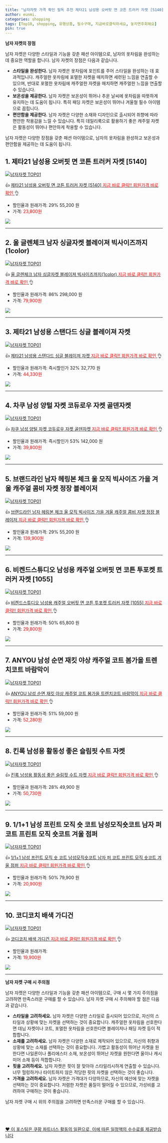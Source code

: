 ```yaml
---
title: "남자자켓 가격 확인 필독 추천 제타21 남성용 오버핏 면 코튼 트러커 자켓 [5140] 비교 장점 구매가이드"
author: eunmi.
categories: shopping
tags: [Top10, shopping, 유행상품, 필수구매, 지금바로클릭하세요, 놓치면후회해요]
pin: true
---
```

**남자 자켓의 장점**

남자 자켓은 다양한 스타일과 기능을 갖춘 패션 아이템으로, 남자의 옷차림을 완성하는 데 중요한 역할을 합니다. 남자 자켓의 장점은 다음과 같습니다.

* **스타일을 완성한다.** 남자 자켓은 옷차림에 포인트를 주어 스타일을 완성하는 데 효과적입니다. 캐주얼한 옷차림에 포멀한 자켓을 매치하면 세련된 느낌을 연출할 수 있으며, 반대로 포멀한 옷차림에 캐주얼한 자켓을 매치하면 캐주얼한 느낌을 연출할 수 있습니다.
* **보온성을 제공한다.** 남자 자켓은 보온성이 뛰어나 추운 날씨에 옷차림을 따뜻하게 유지하는 데 도움이 됩니다. 특히 패딩 자켓은 보온성이 뛰어나 겨울철 필수 아이템으로 꼽힙니다.
* **편안함을 제공한다.** 남자 자켓은 다양한 소재와 디자인으로 출시되어 취향에 따라 편안한 착용감을 느낄 수 있습니다. 특히 데일리룩으로 활용하기 좋은 캐주얼 자켓은 활동성이 뛰어나 편안하게 착용할 수 있습니다.

남자 자켓은 다양한 장점을 갖춘 패션 아이템으로, 남자의 옷차림을 완성하고 보온성과 편안함을 제공하는 데 도움이 됩니다.

   

## 1. 제타21 남성용 오버핏 면 코튼 트러커 자켓 [5140]

[![남자자켓 TOP01](https://thumbnail6.coupangcdn.com/thumbnails/remote/230x230ex/image/vendor_inventory/9ec8/c98ac5f0f15639f94ef04cc735031267b1bfb0c58589d1efaf1e094a2670.jpg)](https://link.coupang.com/re/AFFSDP?lptag=AF3617701&subid=GithubCoopas&pageKey=6528460834&traceid=V0-153&itemId=14490411282&vendorItemId=82548163667)


👍 [제타21 남성용 오버핏 면 코튼 트러커 자켓 [5140] <font color=red> 지금 바로 클릭!! 회원가격 바로 확인 </font> ](https://link.coupang.com/re/AFFSDP?lptag=AF3617701&subid=GithubCoopas&pageKey=6528460834&traceid=V0-153&itemId=14490411282&vendorItemId=82548163667) 👌 


- 할인율과 원래가격: 29%  55,200   원
- 가격: <span style='color:red'>23,800원</span>

[![](/discount_price.png)](https://link.coupang.com/re/AFFSDP?lptag=AF3617701&subid=GithubCoopas&pageKey=6528460834&traceid=V0-153&itemId=14490411282&vendorItemId=82548163667)

---


   

## 2. 울 글렌체크 남자 싱글자켓 블레이져 빅사이즈까지(1color)

[![남자자켓 TOP01](https://thumbnail9.coupangcdn.com/thumbnails/remote/230x230ex/image/vendor_inventory/5906/d10843f14c51044d2d98b5478c03dd5fc4af86276c292480a91cd7baea00.jpg)](https://link.coupang.com/re/AFFSDP?lptag=AF3617701&subid=GithubCoopas&pageKey=6714261965&traceid=V0-153&itemId=15597398526&vendorItemId=86626834570)


👍 [울 글렌체크 남자 싱글자켓 블레이져 빅사이즈까지(1color) <font color=red> 지금 바로 클릭!! 회원가격 바로 확인 </font> ](https://link.coupang.com/re/AFFSDP?lptag=AF3617701&subid=GithubCoopas&pageKey=6714261965&traceid=V0-153&itemId=15597398526&vendorItemId=86626834570) 👌 


- 할인율과 원래가격: 86%  298,000   원
- 가격: <span style='color:red'>79,900원</span>

[![](/discount_price.png)](https://link.coupang.com/re/AFFSDP?lptag=AF3617701&subid=GithubCoopas&pageKey=6714261965&traceid=V0-153&itemId=15597398526&vendorItemId=86626834570)

---


   

## 3. 제타21 남성용 스탠다드 싱글 블레이져 자켓

[![남자자켓 TOP01](https://thumbnail9.coupangcdn.com/thumbnails/remote/230x230ex/image/rs_quotation_api/dhciwsvp/0a4f2080cd654eca9901f36ff6db5d4f.jpg)](https://link.coupang.com/re/AFFSDP?lptag=AF3617701&subid=GithubCoopas&pageKey=6413555281&traceid=V0-153&itemId=18217051822&vendorItemId=87172591641)


👍 [제타21 남성용 스탠다드 싱글 블레이져 자켓 <font color=red> 지금 바로 클릭!! 회원가격 바로 확인 </font> ](https://link.coupang.com/re/AFFSDP?lptag=AF3617701&subid=GithubCoopas&pageKey=6413555281&traceid=V0-153&itemId=18217051822&vendorItemId=87172591641) 👌 


- 할인율과 원래가격: 즉시할인가 32%  32,770   원
- 가격: <span style='color:red'>44,330원</span>

[![](/discount_price.png)](https://link.coupang.com/re/AFFSDP?lptag=AF3617701&subid=GithubCoopas&pageKey=6413555281&traceid=V0-153&itemId=18217051822&vendorItemId=87172591641)

---


   

## 4. 차쿠 남성 양털 자켓 코듀로우 자켓 골덴자켓

[![남자자켓 TOP01](https://thumbnail10.coupangcdn.com/thumbnails/remote/230x230ex/image/vendor_inventory/2533/1e6dc6fe9ddc7b04e7f9f3387fb4d1cb299d52847414d185cd2154e75caf.jpg)](https://link.coupang.com/re/AFFSDP?lptag=AF3617701&subid=GithubCoopas&pageKey=7592752850&traceid=V0-153&itemId=20067254259&vendorItemId=87165944188)


👍 [차쿠 남성 양털 자켓 코듀로우 자켓 골덴자켓 <font color=red> 지금 바로 클릭!! 회원가격 바로 확인 </font> ](https://link.coupang.com/re/AFFSDP?lptag=AF3617701&subid=GithubCoopas&pageKey=7592752850&traceid=V0-153&itemId=20067254259&vendorItemId=87165944188) 👌 


- 할인율과 원래가격: 즉시할인가 53%  142,000   원
- 가격: <span style='color:red'>39,800원</span>

[![](/discount_price.png)](https://link.coupang.com/re/AFFSDP?lptag=AF3617701&subid=GithubCoopas&pageKey=7592752850&traceid=V0-153&itemId=20067254259&vendorItemId=87165944188)

---


   

## 5. 브랜드라인 남자 헤링본 체크 울 모직 빅사이즈 가을 겨울 캐주얼 콤비 자켓 정장 블레이저

[![남자자켓 TOP01](https://thumbnail9.coupangcdn.com/thumbnails/remote/230x230ex/image/vendor_inventory/6e04/a960604974d3ec698440664625e78f3ebc6fb63751694819ac3c74410e40.jpeg)](https://link.coupang.com/re/AFFSDP?lptag=AF3617701&subid=GithubCoopas&pageKey=6082286829&traceid=V0-153&itemId=11281691916&vendorItemId=78558520748)


👍 [브랜드라인 남자 헤링본 체크 울 모직 빅사이즈 가을 겨울 캐주얼 콤비 자켓 정장 블레이저 <font color=red> 지금 바로 클릭!! 회원가격 바로 확인 </font> ](https://link.coupang.com/re/AFFSDP?lptag=AF3617701&subid=GithubCoopas&pageKey=6082286829&traceid=V0-153&itemId=11281691916&vendorItemId=78558520748) 👌 


- 할인율과 원래가격: 29%  55,200   원
- 가격: <span style='color:red'>139,900원</span>

[![](/discount_price.png)](https://link.coupang.com/re/AFFSDP?lptag=AF3617701&subid=GithubCoopas&pageKey=6082286829&traceid=V0-153&itemId=11281691916&vendorItemId=78558520748)

---


   

## 6. 비켄드스튜디오 남성용 캐주얼 오버핏 면 코튼 투포켓 트러커 자켓 [1055]

[![남자자켓 TOP01](https://thumbnail10.coupangcdn.com/thumbnails/remote/230x230ex/image/vendor_inventory/f971/d0c6424b32020a76a695a5f4a747f00287a25b275f9ea932f4e8d16d564e.jpg)](https://link.coupang.com/re/AFFSDP?lptag=AF3617701&subid=GithubCoopas&pageKey=6742935766&traceid=V0-153&itemId=15747323347&vendorItemId=85994603094)


👍 [비켄드스튜디오 남성용 캐주얼 오버핏 면 코튼 투포켓 트러커 자켓 [1055] <font color=red> 지금 바로 클릭!! 회원가격 바로 확인 </font> ](https://link.coupang.com/re/AFFSDP?lptag=AF3617701&subid=GithubCoopas&pageKey=6742935766&traceid=V0-153&itemId=15747323347&vendorItemId=85994603094) 👌 


- 할인율과 원래가격: 50%  65,800   원
- 가격: <span style='color:red'>29,800원</span>

[![](/discount_price.png)](https://link.coupang.com/re/AFFSDP?lptag=AF3617701&subid=GithubCoopas&pageKey=6742935766&traceid=V0-153&itemId=15747323347&vendorItemId=85994603094)

---


   

## 7. ANYOU 남성 순면 재킷 야상 캐주얼 코트 봄가을 트렌치코트 바람막이

[![남자자켓 TOP01](https://thumbnail8.coupangcdn.com/thumbnails/remote/230x230ex/image/vendor_inventory/c439/1a576075140ca3b79a2f2571aaeb13a4f89d1019bcb83be34ce081df5b72.jpg)](https://link.coupang.com/re/AFFSDP?lptag=AF3617701&subid=GithubCoopas&pageKey=7606395880&traceid=V0-153&itemId=20134264644&vendorItemId=87449982203)


👍 [ANYOU 남성 순면 재킷 야상 캐주얼 코트 봄가을 트렌치코트 바람막이 <font color=red> 지금 바로 클릭!! 회원가격 바로 확인 </font> ](https://link.coupang.com/re/AFFSDP?lptag=AF3617701&subid=GithubCoopas&pageKey=7606395880&traceid=V0-153&itemId=20134264644&vendorItemId=87449982203) 👌 


- 할인율과 원래가격: 51%  59,000   원
- 가격: <span style='color:red'>52,280원</span>

[![](/discount_price.png)](https://link.coupang.com/re/AFFSDP?lptag=AF3617701&subid=GithubCoopas&pageKey=7606395880&traceid=V0-153&itemId=20134264644&vendorItemId=87449982203)

---


   

## 8. 킨록 남성용 활동성 좋은 슬림핏 수트 자켓

[![남자자켓 TOP01](https://thumbnail10.coupangcdn.com/thumbnails/remote/230x230ex/image/rs_quotation_api/mgjlrrfj/94968df6a4624841b3a88f92023b3081.jpg)](https://link.coupang.com/re/AFFSDP?lptag=AF3617701&subid=GithubCoopas&pageKey=6370498804&traceid=V0-153&itemId=13491410373&vendorItemId=80745585680)


👍 [킨록 남성용 활동성 좋은 슬림핏 수트 자켓 <font color=red> 지금 바로 클릭!! 회원가격 바로 확인 </font> ](https://link.coupang.com/re/AFFSDP?lptag=AF3617701&subid=GithubCoopas&pageKey=6370498804&traceid=V0-153&itemId=13491410373&vendorItemId=80745585680) 👌 


- 할인율과 원래가격: 28%  49,900   원
- 가격: <span style='color:red'>50,730원</span>

[![](/discount_price.png)](https://link.coupang.com/re/AFFSDP?lptag=AF3617701&subid=GithubCoopas&pageKey=6370498804&traceid=V0-153&itemId=13491410373&vendorItemId=80745585680)

---


   

## 9. 1/1+1 남성 프린트 모직 숏 코트 남성모직숏코트 남자 퍼 코트 프린트 모직 숏코트 겨울 점퍼

[![남자자켓 TOP01](https://thumbnail8.coupangcdn.com/thumbnails/remote/230x230ex/image/vendor_inventory/4c53/ef64ae7c8f9e2d8bfdb4ea92a0a9ba889596f77adb1b0d8a699792591fff.jpg)](https://link.coupang.com/re/AFFSDP?lptag=AF3617701&subid=GithubCoopas&pageKey=7704726849&traceid=V0-153&itemId=20637779372&vendorItemId=87711426249)


👍 [1/1+1 남성 프린트 모직 숏 코트 남성모직숏코트 남자 퍼 코트 프린트 모직 숏코트 겨울 점퍼 <font color=red> 지금 바로 클릭!! 회원가격 바로 확인 </font> ](https://link.coupang.com/re/AFFSDP?lptag=AF3617701&subid=GithubCoopas&pageKey=7704726849&traceid=V0-153&itemId=20637779372&vendorItemId=87711426249) 👌 


- 할인율과 원래가격: 50%  79,900   원
- 가격: <span style='color:red'>20,900원</span>

[![](/discount_price.png)](https://link.coupang.com/re/AFFSDP?lptag=AF3617701&subid=GithubCoopas&pageKey=7704726849&traceid=V0-153&itemId=20637779372&vendorItemId=87711426249)

---


   

## 10. 코디코치 배색 가디건

[![남자자켓 TOP01](https://thumbnail7.coupangcdn.com/thumbnails/remote/230x230ex/image/vendor_inventory/b2d7/9c73a2f42c1da8e080735d6d9f23cebb4b28ab82dd5bcf9c8ce35d590ac1.jpg)](https://link.coupang.com/re/AFFSDP?lptag=AF3617701&subid=GithubCoopas&pageKey=6374922813&traceid=V0-153&itemId=13518529038&vendorItemId=79247574647)


👍 [코디코치 배색 가디건 <font color=red> 지금 바로 클릭!! 회원가격 바로 확인 </font> ](https://link.coupang.com/re/AFFSDP?lptag=AF3617701&subid=GithubCoopas&pageKey=6374922813&traceid=V0-153&itemId=13518529038&vendorItemId=79247574647) 👌 


- 할인율과 원래가격: 
- 가격: <span style='color:red'>19,900원</span>

[![](/discount_price.png)](https://link.coupang.com/re/AFFSDP?lptag=AF3617701&subid=GithubCoopas&pageKey=6374922813&traceid=V0-153&itemId=13518529038&vendorItemId=79247574647)

---
**남자 자켓 구매 시 주의점**

남자 자켓은 다양한 스타일과 기능을 갖춘 패션 아이템으로, 구매 시 몇 가지 주의점을 고려하면 만족스러운 구매를 할 수 있습니다. 남자 자켓 구매 시 주의해야 할 점은 다음과 같습니다.

* **스타일을 고려하세요.** 남자 자켓은 다양한 스타일로 출시되어 있으므로, 자신의 스타일과 상황에 맞는 자켓을 선택하는 것이 중요합니다. 캐주얼한 옷차림을 선호한다면 데님 자켓이나 코트, 포멀한 옷차림을 선호한다면 블레이저나 패딩 자켓 등이 적합합니다.
* **소재를 고려하세요.** 남자 자켓은 다양한 소재로 제작되어 있으므로, 자신의 취향과 상황에 맞는 소재를 선택하는 것이 중요합니다. 가볍고 활동성이 뛰어난 자켓을 원한다면 나일론이나 폴리에스터 소재, 보온성이 뛰어난 자켓을 원한다면 울이나 캐시미어 소재 등이 적합합니다.
* **핏을 고려하세요.** 남자 자켓은 핏이 잘 맞아야 스타일리시하게 연출할 수 있습니다. 너무 헐렁하거나 타이트하지 않은 적당한 핏의 자켓을 선택하는 것이 좋습니다.
* **가격을 고려하세요.** 남자 자켓은 가격대가 다양하므로, 자신의 예산에 맞는 자켓을 선택하는 것이 중요합니다. 저렴한 자켓은 품질이 떨어질 수 있으므로, 가성비를 고려하여 구매하는 것이 좋습니다.

남자 자켓 구매 시 위의 주의점을 고려하면 만족스러운 구매를 할 수 있습니다.<br><br><br><br><br> [ ❤  이 포스팅은 쿠팡 파트너스 활동의 일환으로, 이에 따른 일정액의 수수료를 제공받습니다](https://link.coupang.com/a/bcEFyh)